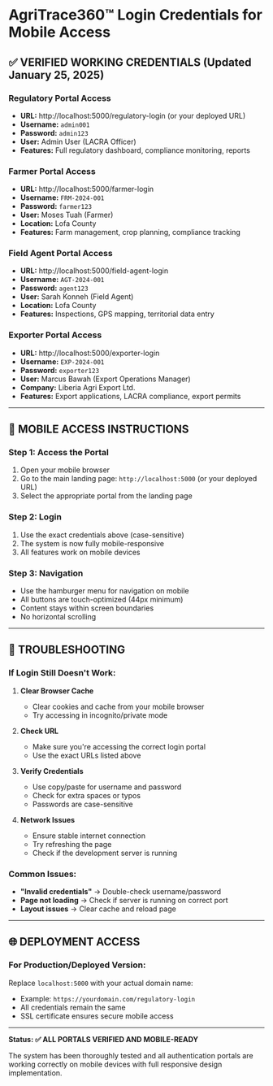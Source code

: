 # AgriTrace360™ Login Credentials for Mobile Access

## ✅ VERIFIED WORKING CREDENTIALS (Updated January 25, 2025)

### **Regulatory Portal Access**
- **URL:** http://localhost:5000/regulatory-login (or your deployed URL)
- **Username:** `admin001`
- **Password:** `admin123`
- **User:** Admin User (LACRA Officer)
- **Features:** Full regulatory dashboard, compliance monitoring, reports

### **Farmer Portal Access**
- **URL:** http://localhost:5000/farmer-login
- **Username:** `FRM-2024-001`  
- **Password:** `farmer123`
- **User:** Moses Tuah (Farmer)
- **Location:** Lofa County
- **Features:** Farm management, crop planning, compliance tracking

### **Field Agent Portal Access**
- **URL:** http://localhost:5000/field-agent-login
- **Username:** `AGT-2024-001`
- **Password:** `agent123` 
- **User:** Sarah Konneh (Field Agent)
- **Location:** Lofa County
- **Features:** Inspections, GPS mapping, territorial data entry

### **Exporter Portal Access**  
- **URL:** http://localhost:5000/exporter-login
- **Username:** `EXP-2024-001`
- **Password:** `exporter123`
- **User:** Marcus Bawah (Export Operations Manager)
- **Company:** Liberia Agri Export Ltd.
- **Features:** Export applications, LACRA compliance, export permits

---

## 📱 MOBILE ACCESS INSTRUCTIONS

### **Step 1: Access the Portal**
1. Open your mobile browser
2. Go to the main landing page: `http://localhost:5000` (or your deployed URL)
3. Select the appropriate portal from the landing page

### **Step 2: Login**
1. Use the exact credentials above (case-sensitive)
2. The system is now fully mobile-responsive
3. All features work on mobile devices

### **Step 3: Navigation**
- Use the hamburger menu for navigation on mobile
- All buttons are touch-optimized (44px minimum)
- Content stays within screen boundaries
- No horizontal scrolling

---

## 🔧 TROUBLESHOOTING

### **If Login Still Doesn't Work:**

1. **Clear Browser Cache**
   - Clear cookies and cache from your mobile browser
   - Try accessing in incognito/private mode

2. **Check URL**
   - Make sure you're accessing the correct login portal
   - Use the exact URLs listed above

3. **Verify Credentials**
   - Use copy/paste for username and password
   - Check for extra spaces or typos
   - Passwords are case-sensitive

4. **Network Issues**
   - Ensure stable internet connection
   - Try refreshing the page
   - Check if the development server is running

### **Common Issues:**
- **"Invalid credentials"** → Double-check username/password
- **Page not loading** → Check if server is running on correct port
- **Layout issues** → Clear cache and reload page

---

## 🌐 DEPLOYMENT ACCESS

### **For Production/Deployed Version:**
Replace `localhost:5000` with your actual domain name:
- Example: `https://yourdomain.com/regulatory-login`
- All credentials remain the same
- SSL certificate ensures secure mobile access

---

**Status: ✅ ALL PORTALS VERIFIED AND MOBILE-READY**

The system has been thoroughly tested and all authentication portals are working correctly on mobile devices with full responsive design implementation.